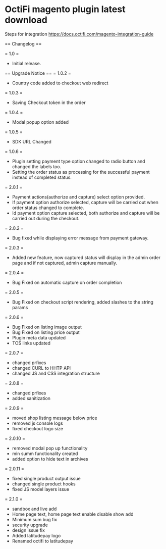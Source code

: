 # OctiFi magento plugin latest download

Steps for integration
https://docs.octifi.com/magento-integration-guide



== Changelog ==

= 1.0 =
* Initial release.

== Upgrade Notice ==
= 1.0.2 =
- Country code added to checkout web redirect

= 1.0.3 =
- Saving Checkout token in the order

= 1.0.4 =
- Modal popup option added

= 1.0.5 =
- SDK URL Changed

= 1.0.6 =
- Plugin setting payment type option changed to radio button and changed the labels too.
- Setting the order status as processing for the successful payment instead of completed status.

= 2.0.1 =
- Payment actions(authorize and capture) select option provided.
- If payment option authorize selected, capture will be carried out when order status changed to complete.
- Id payment option capture selected, both authorize and capture will be carried out during the checkout.

= 2.0.2 =
- Bug fixed while displaying error message from payment gateway.

= 2.0.3 =
- Added new feature, now captured status will display in the admin order page and if not captured, admin capture manually.

= 2.0.4 =
- Bug Fixed on automatic capture on order completion

= 2.0.5 =
- Bug Fixed on checkout script rendering, added slashes to the string params

= 2.0.6 =
- Bug Fixed on listing image output
- Bug Fixed on listing price output
- Plugin meta data updated
- TOS links updated

= 2.0.7 =
- changed prfixes
- changed CURL to HHTP API
- changed JS and CSS integration structure


= 2.0.8 =
- changed prfixes
- added sanitization

= 2.0.9 =
- moved shop listing message below price
- removed js console logs
- fixed checkout logo size

= 2.0.10 =
- removed modal pop up functionality
- min summ functionality created
- added option to hide text in archives

= 2.0.11 =
- fixed single product output issue
- changed single product hooks
- fixed JS model layers issue

= 2.1.0 =
- sandbox and live add 
- Home page text, home page text enable disable show add
- Minimum sum bug fix
- security upgrade
- design issue fix
- Added latitudepay logo
- Renamed octifi to latitudepay
